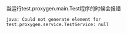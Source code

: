 当运行test.proxygen.main.Test程序的时候会报错

```
java: Could not generate element for test.proxygen.service.TestService: null
```